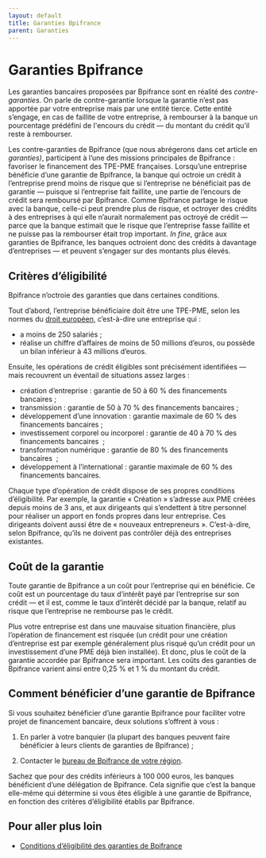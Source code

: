 ```yaml
---
layout: default
title: Garanties Bpifrance
parent: Garanties
---
```


# Garanties Bpifrance

Les garanties bancaires proposées par Bpifrance sont en réalité des _contre-garanties_. On parle de contre-garantie lorsque la garantie n’est pas apportée par votre entreprise mais par une entité tierce. Cette entité s’engage, en cas de faillite de votre entreprise, à rembourser à la banque un pourcentage prédéfini de l'encours du crédit — du montant du crédit qu’il reste à rembourser.

Les contre-garanties de Bpifrance (que nous abrégerons dans cet article en _garanties)_, participent à l’une des missions principales de Bpifrance : favoriser le financement des TPE-PME françaises. Lorsqu’une entreprise bénéficie d’une garantie de Bpifrance, la banque qui octroie un crédit à l’entreprise prend moins de risque que si l’entreprise ne bénéficiait pas de garantie — puisque si l’entreprise fait faillite, une partie de l’encours de crédit sera remboursé par Bpifrance. Comme Bpifrance partage le risque avec la banque, celle-ci peut prendre plus de risque, et octroyer des crédits à des entreprises à qui elle n’aurait normalement pas octroyé de crédit — parce que la banque estimait que le risque que l’entreprise fasse faillite et ne puisse pas la rembourser était trop important. _In fine_, grâce aux garanties de Bpifrance, les banques octroient donc des crédits à davantage d’entreprises — et peuvent s’engager sur des montants plus élevés.

## Critères d’éligibilité

Bpifrance n’octroie des garanties que dans certaines conditions.

Tout d’abord, l’entreprise bénéficiaire doit être une TPE-PME, selon les normes du [droit européen](https://ec.europa.eu/growth/smes/sme-definition_fr), c’est-à-dire une entreprise qui :

- a moins de 250 salariés ;
- réalise un chiffre d’affaires de moins de 50 millions d’euros, ou possède un bilan inférieur à 43 millions d’euros.

Ensuite, les opérations de crédit éligibles sont précisément identifiées — mais recouvrent un éventail de situations assez larges :

- création d’entreprise : garantie de 50 à 60 % des financements bancaires ;
- transmission : garantie de 50 à 70 % des financements bancaires ;
- développement d’une innovation : garantie maximale de 60 % des financements bancaires ;
- investissement corporel ou incorporel : garantie de 40 à 70 % des financements bancaires  ;
- transformation numérique : garantie de 80 % des financements bancaires  ;
- développement à l’international : garantie maximale de 60 % des financements bancaires.

Chaque type d’opération de crédit dispose de ses propres conditions d’éligibilité. Par exemple, la garantie « Création » s’adresse aux PME créées depuis moins de 3 ans, et aux dirigeants qui s’endettent à titre personnel pour réaliser un apport en fonds propres dans leur entreprise. Ces dirigeants doivent aussi être de « nouveaux entrepreneurs ». C’est-à-dire, selon Bpifrance, qu’ils ne doivent pas contrôler déjà des entreprises existantes.

## Coût de la garantie

Toute garantie de Bpifrance a un coût pour l’entreprise qui en bénéficie. Ce coût est un pourcentage du taux d’intérêt payé par l’entreprise sur son crédit — et il est, comme le taux d’intérêt décidé par la banque, relatif au risque que l’entreprise ne rembourse pas le crédit.

Plus votre entreprise est dans une mauvaise situation financière, plus l’opération de financement est risquée (un crédit pour une création d’entreprise est par exemple généralement plus risqué qu’un crédit pour un investissement d’une PME déjà bien installée). Et donc, plus le coût de la garantie accordée par Bpifrance sera important. Les coûts des garanties de Bpifrance varient ainsi entre 0,25 % et 1 % du montant du crédit.

## Comment bénéficier d’une garantie de Bpifrance

Si vous souhaitez bénéficier d’une garantie Bpifrance pour faciliter votre projet de financement bancaire, deux solutions s’offrent à vous :

1. En parler à votre banquier (la plupart des banques peuvent faire bénéficier à leurs clients de garanties de Bpifrance) ;

2. Contacter le [bureau de Bpifrance de votre région](https://www.bpifrance.fr/contactez-nous).

Sachez que pour des crédits inférieurs à 100 000 euros, les banques bénéficient d’une délégation de Bpifrance. Cela signifie que c’est la banque elle-même qui détermine si vous êtes éligible à une garantie de Bpifrance, en fonction des critères d’éligibilité établis par Bpifrance.

## Pour aller plus loin

- [Conditions d’éligibilité des garanties de Bpifrance](https://www.bpifrance.fr/catalogue-offres/generaliste/garantie-du-developpement-des-pme-et-tpe)
